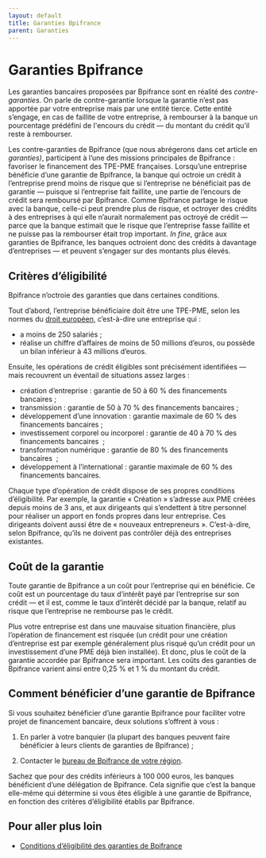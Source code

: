 ```yaml
---
layout: default
title: Garanties Bpifrance
parent: Garanties
---
```


# Garanties Bpifrance

Les garanties bancaires proposées par Bpifrance sont en réalité des _contre-garanties_. On parle de contre-garantie lorsque la garantie n’est pas apportée par votre entreprise mais par une entité tierce. Cette entité s’engage, en cas de faillite de votre entreprise, à rembourser à la banque un pourcentage prédéfini de l'encours du crédit — du montant du crédit qu’il reste à rembourser.

Les contre-garanties de Bpifrance (que nous abrégerons dans cet article en _garanties)_, participent à l’une des missions principales de Bpifrance : favoriser le financement des TPE-PME françaises. Lorsqu’une entreprise bénéficie d’une garantie de Bpifrance, la banque qui octroie un crédit à l’entreprise prend moins de risque que si l’entreprise ne bénéficiait pas de garantie — puisque si l’entreprise fait faillite, une partie de l’encours de crédit sera remboursé par Bpifrance. Comme Bpifrance partage le risque avec la banque, celle-ci peut prendre plus de risque, et octroyer des crédits à des entreprises à qui elle n’aurait normalement pas octroyé de crédit — parce que la banque estimait que le risque que l’entreprise fasse faillite et ne puisse pas la rembourser était trop important. _In fine_, grâce aux garanties de Bpifrance, les banques octroient donc des crédits à davantage d’entreprises — et peuvent s’engager sur des montants plus élevés.

## Critères d’éligibilité

Bpifrance n’octroie des garanties que dans certaines conditions.

Tout d’abord, l’entreprise bénéficiaire doit être une TPE-PME, selon les normes du [droit européen](https://ec.europa.eu/growth/smes/sme-definition_fr), c’est-à-dire une entreprise qui :

- a moins de 250 salariés ;
- réalise un chiffre d’affaires de moins de 50 millions d’euros, ou possède un bilan inférieur à 43 millions d’euros.

Ensuite, les opérations de crédit éligibles sont précisément identifiées — mais recouvrent un éventail de situations assez larges :

- création d’entreprise : garantie de 50 à 60 % des financements bancaires ;
- transmission : garantie de 50 à 70 % des financements bancaires ;
- développement d’une innovation : garantie maximale de 60 % des financements bancaires ;
- investissement corporel ou incorporel : garantie de 40 à 70 % des financements bancaires  ;
- transformation numérique : garantie de 80 % des financements bancaires  ;
- développement à l’international : garantie maximale de 60 % des financements bancaires.

Chaque type d’opération de crédit dispose de ses propres conditions d’éligibilité. Par exemple, la garantie « Création » s’adresse aux PME créées depuis moins de 3 ans, et aux dirigeants qui s’endettent à titre personnel pour réaliser un apport en fonds propres dans leur entreprise. Ces dirigeants doivent aussi être de « nouveaux entrepreneurs ». C’est-à-dire, selon Bpifrance, qu’ils ne doivent pas contrôler déjà des entreprises existantes.

## Coût de la garantie

Toute garantie de Bpifrance a un coût pour l’entreprise qui en bénéficie. Ce coût est un pourcentage du taux d’intérêt payé par l’entreprise sur son crédit — et il est, comme le taux d’intérêt décidé par la banque, relatif au risque que l’entreprise ne rembourse pas le crédit.

Plus votre entreprise est dans une mauvaise situation financière, plus l’opération de financement est risquée (un crédit pour une création d’entreprise est par exemple généralement plus risqué qu’un crédit pour un investissement d’une PME déjà bien installée). Et donc, plus le coût de la garantie accordée par Bpifrance sera important. Les coûts des garanties de Bpifrance varient ainsi entre 0,25 % et 1 % du montant du crédit.

## Comment bénéficier d’une garantie de Bpifrance

Si vous souhaitez bénéficier d’une garantie Bpifrance pour faciliter votre projet de financement bancaire, deux solutions s’offrent à vous :

1. En parler à votre banquier (la plupart des banques peuvent faire bénéficier à leurs clients de garanties de Bpifrance) ;

2. Contacter le [bureau de Bpifrance de votre région](https://www.bpifrance.fr/contactez-nous).

Sachez que pour des crédits inférieurs à 100 000 euros, les banques bénéficient d’une délégation de Bpifrance. Cela signifie que c’est la banque elle-même qui détermine si vous êtes éligible à une garantie de Bpifrance, en fonction des critères d’éligibilité établis par Bpifrance.

## Pour aller plus loin

- [Conditions d’éligibilité des garanties de Bpifrance](https://www.bpifrance.fr/catalogue-offres/generaliste/garantie-du-developpement-des-pme-et-tpe)
